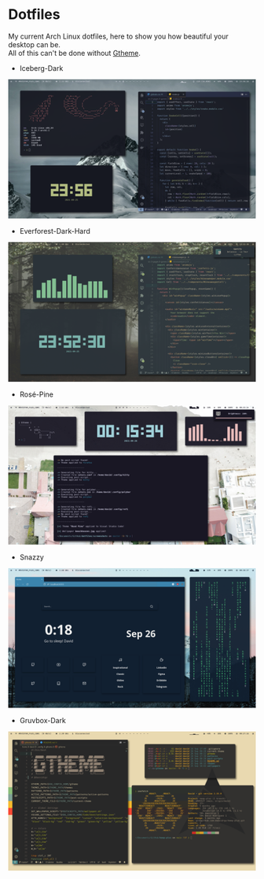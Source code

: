 # Dotfiles 

My current Arch Linux dotfiles, here to show you how beautiful your desktop can be.  
All of this can't be done without [Gtheme](https://github.com/daavidrgz/gtheme/).

* Iceberg-Dark

![Iceberg-Dark](screenshots/scr2.png)

* Everforest-Dark-Hard

![Everforest-Dark](screenshots/scr1.png)

* Rosé-Pine

![Rosé-Pine](screenshots/scr3.png)

* Snazzy

![Firefox with Snazzy](screenshots/scr4.png)

* Gruvbox-Dark

![Gruvbox-Dark](screenshots/scr5.png)
